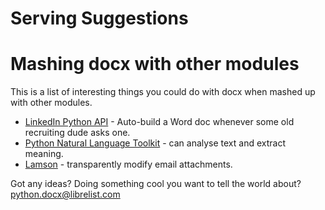 Serving Suggestions
===================

# Mashing docx with other modules

This is a list of interesting things you could do with docx when mashed up with other modules.

- [LinkedIn Python API](http://code.google.com/p/python-linkedin/) - Auto-build a Word doc whenever some old recruiting dude asks one.
- [Python Natural Language Toolkit](http://www.nltk.org/) - can analyse text and extract meaning.
- [Lamson](http://lamson-project.org) - transparently modify email attachments.

Got any ideas? Doing something cool you want to tell the world about? python.docx@librelist.com